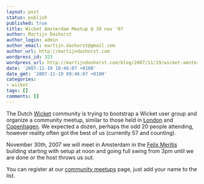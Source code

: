 ```yaml
---
layout: post
status: publish
published: true
title: Wicket Amsterdam Meetup @ 30 nov '07
author: Martijn Dashorst
author_login: admin
author_email: martijn.dashorst@gmail.com
author_url: http://martijndashorst.com
wordpress_id: 323
wordpress_url: http://martijndashorst.com/blog/2007/11/19/wicket-amsterdam-meetup-30-nov-07/
date: '2007-11-19 10:46:07 +0100'
date_gmt: '2007-11-19 09:46:07 +0100'
categories:
- wicket
tags: []
comments: []
---
```

<p>The Dutch <a href="http://wicket.apache.org/" title="Apache Wicket - Home">Wicket</a> community is trying to bootstrap a Wicket user group and organize a community meetup, similar to those held in <a href="http://jweekend.co.uk/dev/LWUGReg/" title="jWeekend">London</a> and <a href="http://cwiki.apache.org/WICKET/community-meetups.html#Communitymeetups-Denmark" title="Community meetups">Copenhagen</a>. We expected a dozen, perhaps the odd 20 people attending, however reality often got the best of us (currently 57 and counting).</p>
<p>
November 30th, 2007 we will meet in Amsterdam in the <a href="http://www.felixmeritis.nl/index_eng.php" title="Felix Meritis">Felix Meritis</a> building starting with setup at noon and going full swing from 3pm until we are done or the host throws us out.</p>
<p>
You can register at our <a href="http://cwiki.apache.org/WICKET/community-meetups.html#Communitymeetups-TheNetherlands" title="Community meetups">community meetups</a> page, just add your name to the list.</p>
